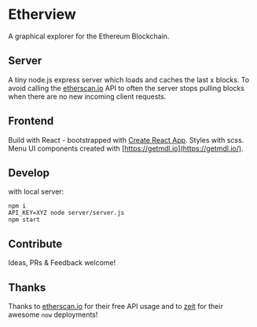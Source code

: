 # Etherview

A graphical explorer for the Ethereum Blockchain.

## Server

A tiny node.js express server which loads and caches the last x blocks. To avoid calling the [etherscan.io](https://etherscan.io) API to often the server stops pulling blocks when there are no new incoming client requests.

## Frontend

Build with React - bootstrapped with [Create React App](https://github.com/facebookincubator/create-react-app). Styles with scss. Menu UI components created with [https://getmdl.io](https://getmdl.io/).

## Develop

with local server:

```
npm i
API_KEY=XYZ node server/server.js
npm start
```

## Contribute

Ideas, PRs & Feedback welcome!

## Thanks

Thanks to [etherscan.io](https://etherscan.io) for their free API usage and to [zeit](https://zeit.co/now) for their awesome `now` deployments!
